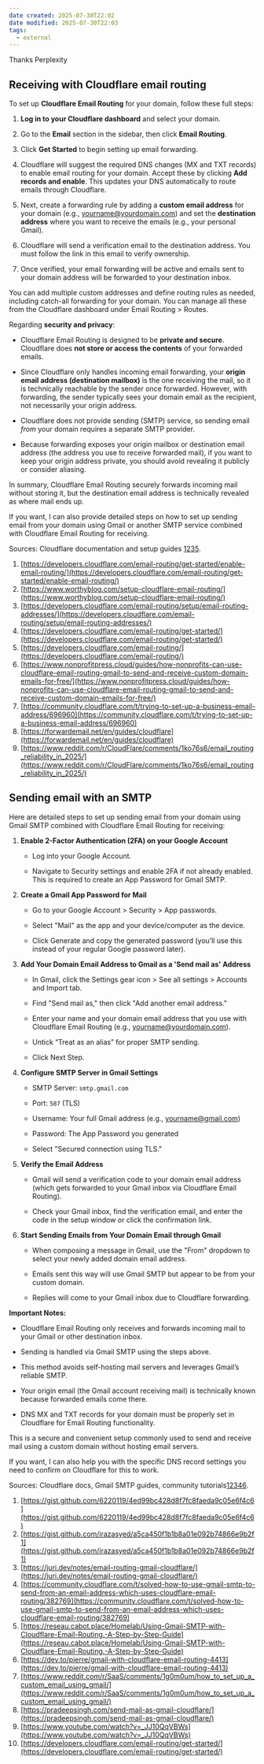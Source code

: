 ```yaml
---
date created: 2025-07-30T22:02
date modified: 2025-07-30T22:03
tags:
  - external
---
```


Thanks Perplexity

## Receiving with Cloudflare email routing

To set up **Cloudflare Email Routing** for your domain, follow these full steps:

1. **Log in to your Cloudflare dashboard** and select your domain.
    
2. Go to the **Email** section in the sidebar, then click **Email Routing**.
    
3. Click **Get Started** to begin setting up email forwarding.
    
4. Cloudflare will suggest the required DNS changes (MX and TXT records) to enable email routing for your domain. Accept these by clicking **Add records and enable**. This updates your DNS automatically to route emails through Cloudflare.
    
5. Next, create a forwarding rule by adding a **custom email address** for your domain (e.g., [yourname@yourdomain.com](mailto:yourname@yourdomain.com)) and set the **destination address** where you want to receive the emails (e.g., your personal Gmail).
    
6. Cloudflare will send a verification email to the destination address. You must follow the link in this email to verify ownership.
    
7. Once verified, your email forwarding will be active and emails sent to your domain address will be forwarded to your destination inbox.

You can add multiple custom addresses and define routing rules as needed, including catch-all forwarding for your domain. You can manage all these from the Cloudflare dashboard under Email Routing > Routes.

Regarding **security and privacy**:

- Cloudflare Email Routing is designed to be **private and secure**. Cloudflare does **not store or access the contents** of your forwarded emails.
    
- Since Cloudflare only handles incoming email forwarding, your **origin email address (destination mailbox)** is the one receiving the mail, so it is technically reachable by the sender once forwarded. However, with forwarding, the sender typically sees your domain email as the recipient, not necessarily your origin address.
    
- Cloudflare does not provide sending (SMTP) service, so sending email _from_ your domain requires a separate SMTP provider.
    
- Because forwarding exposes your origin mailbox or destination email address (the address you use to receive forwarded mail), if you want to keep your origin address private, you should avoid revealing it publicly or consider aliasing.

In summary, Cloudflare Email Routing securely forwards incoming mail without storing it, but the destination email address is technically revealed as where mail ends up.

If you want, I can also provide detailed steps on how to set up sending email from your domain using Gmail or another SMTP service combined with Cloudflare Email Routing for receiving.

Sources: Cloudflare documentation and setup guides [1](https://developers.cloudflare.com/email-routing/get-started/enable-email-routing/)[2](https://www.worthyblog.com/setup-cloudflare-email-routing/)[3](https://developers.cloudflare.com/email-routing/setup/email-routing-addresses/)[5](https://developers.cloudflare.com/email-routing/).

1. [https://developers.cloudflare.com/email-routing/get-started/enable-email-routing/](https://developers.cloudflare.com/email-routing/get-started/enable-email-routing/)
2. [https://www.worthyblog.com/setup-cloudflare-email-routing/](https://www.worthyblog.com/setup-cloudflare-email-routing/)
3. [https://developers.cloudflare.com/email-routing/setup/email-routing-addresses/](https://developers.cloudflare.com/email-routing/setup/email-routing-addresses/)
4. [https://developers.cloudflare.com/email-routing/get-started/](https://developers.cloudflare.com/email-routing/get-started/)
5. [https://developers.cloudflare.com/email-routing/](https://developers.cloudflare.com/email-routing/)
6. [https://www.nonprofitpress.cloud/guides/how-nonprofits-can-use-cloudflare-email-routing-gmail-to-send-and-receive-custom-domain-emails-for-free/](https://www.nonprofitpress.cloud/guides/how-nonprofits-can-use-cloudflare-email-routing-gmail-to-send-and-receive-custom-domain-emails-for-free/)
7. [https://community.cloudflare.com/t/trying-to-set-up-a-business-email-address/696960](https://community.cloudflare.com/t/trying-to-set-up-a-business-email-address/696960)
8. [https://forwardemail.net/en/guides/cloudflare](https://forwardemail.net/en/guides/cloudflare)
9. [https://www.reddit.com/r/CloudFlare/comments/1ko76s6/email_routing_reliability_in_2025/](https://www.reddit.com/r/CloudFlare/comments/1ko76s6/email_routing_reliability_in_2025/)
## Sending email with an SMTP

Here are detailed steps to set up sending email from your domain using Gmail SMTP combined with Cloudflare Email Routing for receiving:

1. **Enable 2-Factor Authentication (2FA) on your Google Account**
    
    - Log into your Google Account.
        
    - Navigate to Security settings and enable 2FA if not already enabled. This is required to create an App Password for Gmail SMTP.
        
2. **Create a Gmail App Password for Mail**
    
    - Go to your Google Account > Security > App passwords.
        
    - Select "Mail" as the app and your device/computer as the device.
        
    - Click Generate and copy the generated password (you’ll use this instead of your regular Google password later).
        
3. **Add Your Domain Email Address to Gmail as a 'Send mail as' Address**
    
    - In Gmail, click the Settings gear icon > See all settings > Accounts and Import tab.
        
    - Find "Send mail as," then click "Add another email address."
        
    - Enter your name and your domain email address that you use with Cloudflare Email Routing (e.g., [yourname@yourdomain.com](mailto:yourname@yourdomain.com)).
        
    - Untick “Treat as an alias” for proper SMTP sending.
        
    - Click Next Step.
        
4. **Configure SMTP Server in Gmail Settings**
    
    - SMTP Server: `smtp.gmail.com`
        
    - Port: `587` (TLS)
        
    - Username: Your full Gmail address (e.g., [yourname@gmail.com](mailto:yourname@gmail.com))
        
    - Password: The App Password you generated
        
    - Select "Secured connection using TLS."
        
5. **Verify the Email Address**
    
    - Gmail will send a verification code to your domain email address (which gets forwarded to your Gmail inbox via Cloudflare Email Routing).
        
    - Check your Gmail inbox, find the verification email, and enter the code in the setup window or click the confirmation link.
        
6. **Start Sending Emails from Your Domain Email through Gmail**
    
    - When composing a message in Gmail, use the "From" dropdown to select your newly added domain email address.
        
    - Emails sent this way will use Gmail SMTP but appear to be from your custom domain.
        
    - Replies will come to your Gmail inbox due to Cloudflare forwarding.

**Important Notes:**

- Cloudflare Email Routing only receives and forwards incoming mail to your Gmail or other destination inbox.
    
- Sending is handled via Gmail SMTP using the steps above.
    
- This method avoids self-hosting mail servers and leverages Gmail’s reliable SMTP.
    
- Your origin email (the Gmail account receiving mail) is technically known because forwarded emails come there.
    
- DNS MX and TXT records for your domain must be properly set in Cloudflare for Email Routing functionality.

This is a secure and convenient setup commonly used to send and receive mail using a custom domain without hosting email servers.

If you want, I can also help you with the specific DNS record settings you need to confirm on Cloudflare for this to work.

Sources: Cloudflare docs, Gmail SMTP guides, community tutorials[1](https://gist.github.com/6220119/4ed99bc428d8f7fc8faeda9c05e6f4c6)[2](https://gist.github.com/irazasyed/a5ca450f1b1b8a01e092b74866e9b2f1)[3](https://juri.dev/notes/email-routing-gmail-cloudflare/)[4](https://community.cloudflare.com/t/solved-how-to-use-gmail-smtp-to-send-from-an-email-address-which-uses-cloudflare-email-routing/382769)[6](https://dev.to/pierre/gmail-with-cloudflare-email-routing-4413).

1. [https://gist.github.com/6220119/4ed99bc428d8f7fc8faeda9c05e6f4c6](https://gist.github.com/6220119/4ed99bc428d8f7fc8faeda9c05e6f4c6)
2. [https://gist.github.com/irazasyed/a5ca450f1b1b8a01e092b74866e9b2f1](https://gist.github.com/irazasyed/a5ca450f1b1b8a01e092b74866e9b2f1)
3. [https://juri.dev/notes/email-routing-gmail-cloudflare/](https://juri.dev/notes/email-routing-gmail-cloudflare/)
4. [https://community.cloudflare.com/t/solved-how-to-use-gmail-smtp-to-send-from-an-email-address-which-uses-cloudflare-email-routing/382769](https://community.cloudflare.com/t/solved-how-to-use-gmail-smtp-to-send-from-an-email-address-which-uses-cloudflare-email-routing/382769)
5. [https://reseau.cabot.place/Homelab/Using-Gmail-SMTP-with-Cloudflare-Email-Routing.-A-Step-by-Step-Guide](https://reseau.cabot.place/Homelab/Using-Gmail-SMTP-with-Cloudflare-Email-Routing.-A-Step-by-Step-Guide)
6. [https://dev.to/pierre/gmail-with-cloudflare-email-routing-4413](https://dev.to/pierre/gmail-with-cloudflare-email-routing-4413)
7. [https://www.reddit.com/r/SaaS/comments/1g0m0um/how_to_set_up_a_custom_email_using_gmail/](https://www.reddit.com/r/SaaS/comments/1g0m0um/how_to_set_up_a_custom_email_using_gmail/)
8. [https://pradeepsingh.com/send-mail-as-gmail-cloudflare/](https://pradeepsingh.com/send-mail-as-gmail-cloudflare/)
9. [https://www.youtube.com/watch?v=_JJ10QqVBWs](https://www.youtube.com/watch?v=_JJ10QqVBWs)
10. [https://developers.cloudflare.com/email-routing/get-started/](https://developers.cloudflare.com/email-routing/get-started/)
